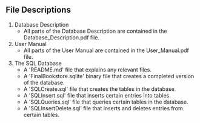 ## File Descriptions

1. Database Description  
   - All parts of the Database Description are contained in the Database_Description.pdf file.
2. User Manual  
   - All parts of the User Manual are contained in the User_Manual.pdf file.
3. The SQL Database
   - A 'README.md' file that explains any relevant files.
   - A 'FinalBookstore.sqlite' binary file that creates a completed version of the database.
   - A 'SQLCreate.sql' file that creates the tables in the database.
   - A 'SQLInsert.sql' file that inserts certain entries into tables.
   - A 'SQLQueries.sql' file that queries certain tables in the database.
   - A 'SQLInsertDelete.sql' file that inserts and deletes entries from certain tables.
